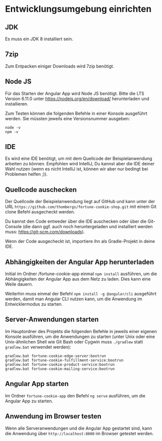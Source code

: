 # Entwicklungsumgebung einrichten

## JDK
Es muss ein JDK 8 installiert sein.

## 7zip
Zum Entpacken einiger Downloads wird 7zip benötigt.

## Node JS
Für das Starten der Angular App wird Node JS benötigt. Bitte die
LTS Version 6.11.0 unter https://nodejs.org/en/download/ herunterladen und installieren.

Zum Testen können die folgenden Befehle in einer Konsole ausgeführt werden. Sie müssten jeweils eine Versionsnummer ausgeben:

```
node -v
npm -v
```

## IDE
Es wird eine IDE benötigt, um mit dem Quellcode der Beispielanwendung arbeiten zu können.
Empfohlen wird IntelliJ, Du kannst aber die IDE deiner Wahl nutzen (wenn es nicht IntelliJ ist, können wir aber nur bedingt bei Problemen helfen ;)).

## Quellcode auschecken
Der Quellcode der Beispielanwendung liegt auf GitHub und kann unter der URL
`https://github.com/thombergs/fortune-cookie-shop.git` mit einem Git clone Befehl ausgecheckt werden.

Du kannst den Code entweder über die IDE auschecken oder über die Git-Console 
(die dann ggf. auch noch heruntergeladen und installiert werden muss: https://git-scm.com/downloads).

Wenn der Code ausgecheckt ist, importiere ihn als Gradle-Projekt in deine IDE.

## Abhängigkeiten der Angular App herunterladen
Initial im Ordner /fortune-cookie-app einmal `npm install` ausführen, um die Abhängigkeiten der Angular App aus dem Netz zu laden. Dies kann eine Weile dauern.

Weiterhin muss einmal der Befehl `npm install -g @angular/cli` ausgeführt werden, damit man Angular CLI nutzen kann, um die
Anwendung im Entwicklermodus zu starten.

## Server-Anwendungen starten
Im Hauptordner des Projekts die folgenden Befehle in jeweils einer eigenen Konsole ausführen, um die Anwendungen zu starten
(unter Unix oder eine Unix-ähnlichen Shell wie Git Bash oder Cygwin muss `./gradlew` statt `gradlew.bat` verwendet werden):

```
gradlew.bat fortune-cookie-edge-server:bootrun
gradlew.bat fortune-cookie-fulfillment-service:bootrun
gradlew.bat fortune-cookie-product-service:bootrun
gradlew.bat fortune-cookie-mailing-service:bootrun
```

## Angular App starten
Im Ordner `fortune-cookie-app` den Befehl `ng serve` ausführen, um die Angular App zu starten. 

## Anwendung im Browser testen

Wenn alle Serveranwendungen und die Angular App gestartet sind, kann die Anwendung über `http://localhost:8000`
im Browser getestet werden.




